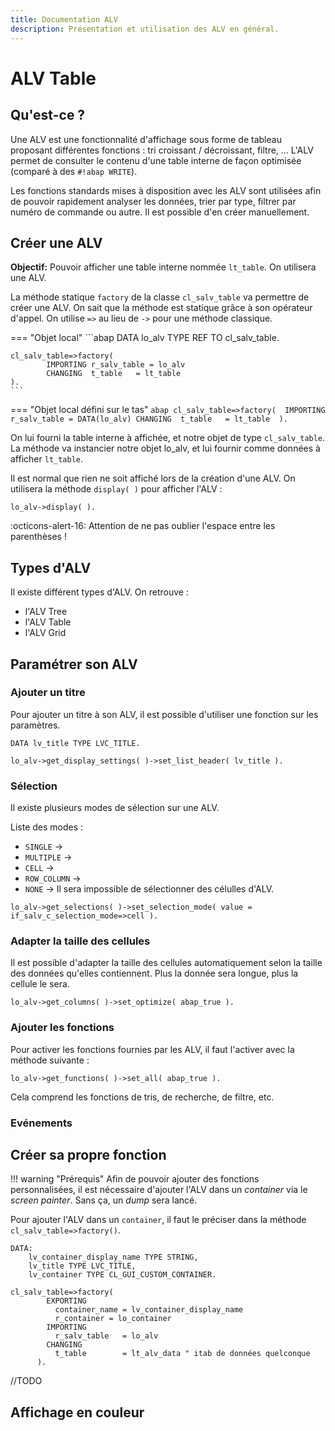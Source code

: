 ```yaml
---
title: Documentation ALV
description: Présentation et utilisation des ALV en général.
---
```


# ALV Table
## Qu'est-ce ?
Une ALV est une fonctionnalité d'affichage sous forme de tableau proposant différentes fonctions : tri croissant / décroissant, filtre, ... L'ALV permet de consulter le contenu d'une table interne de façon optimisée (comparé à des `#!abap WRITE`).   

Les fonctions standards mises à disposition avec les ALV sont utilisées afin de pouvoir rapidement analyser les données, trier par type, filtrer par numéro de commande ou autre. Il est possible d'en créer manuellement.

## Créer une ALV
__Objectif:__ Pouvoir afficher une table interne nommée `lt_table`. On utilisera une ALV.   

La méthode statique `factory` de la classe `cl_salv_table` va permettre de créer une ALV. On sait que la méthode est statique grâce à son opérateur d'appel. On utilise `=>` au lieu de `->` pour une méthode classique.

=== "Objet local"
	```abap
	DATA lo_alv TYPE REF TO cl_salv_table.

	cl_salv_table=>factory( 
			IMPORTING r_salv_table = lo_alv
			CHANGING  t_table   = lt_table 
	).
	```

=== "Objet local défini sur le tas"
	```abap
	cl_salv_table=>factory( 
			IMPORTING r_salv_table = DATA(lo_alv)
			CHANGING  t_table   = lt_table 
	).
	```


On lui fourni la table interne à affichée, et notre objet de type `cl_salv_table`.   
La méthode va instancier notre objet lo_alv, et lui fournir comme données à afficher `lt_table`.


Il est normal que rien ne soit affiché lors de la création d'une ALV. On utilisera la méthode `display( )` pour afficher l'ALV :
```abap
lo_alv->display( ).
```

:octicons-alert-16: Attention de ne pas oublier l'espace entre les parenthèses !

## Types d'ALV
Il existe différent types d'ALV. On retrouve :

* l'ALV Tree
* l'ALV Table
* l'ALV Grid 

## Paramétrer son ALV
### Ajouter un titre
Pour ajouter un titre à son ALV, il est possible d'utiliser une fonction sur les paramètres.   
```ABAP
DATA lv_title TYPE LVC_TITLE.

lo_alv->get_display_settings( )->set_list_header( lv_title ).
```

### Sélection
Il existe plusieurs modes de sélection sur une ALV. 

Liste des modes :

* `SINGLE` -> 
* `MULTIPLE` -> 
* `CELL` -> 
* `ROW_COLUMN` -> 
* `NONE` -> Il sera impossible de sélectionner des célulles d'ALV.

```ABAP
lo_alv->get_selections( )->set_selection_mode( value = if_salv_c_selection_mode=>cell ).
```

### Adapter la taille des cellules
Il est possible d'adapter la taille des cellules automatiquement selon la taille des données qu'elles contiennent. Plus la donnée sera longue, plus la cellule le sera. 
```ABAP
lo_alv->get_columns( )->set_optimize( abap_true ).
```

### Ajouter les fonctions
Pour activer les fonctions fournies par les ALV, il faut l'activer avec la méthode suivante :
```ABAP
lo_alv->get_functions( )->set_all( abap_true ).
```

Cela comprend les fonctions de tris, de recherche, de filtre, etc.

### Evénements

## Créer sa propre fonction
!!! warning "Prérequis" 
	Afin de pouvoir ajouter des fonctions personnalisées, il est nécessaire d'ajouter l'ALV dans un *container* via le *screen painter*. Sans ça, un *dump* sera lancé.

Pour ajouter l'ALV dans un `container`, il faut le préciser dans la méthode `cl_salv_table=>factory()`.
```ABAP
DATA:
	lv_container_display_name TYPE STRING,
	lv_title TYPE LVC_TITLE,
	lv_container TYPE CL_GUI_CUSTOM_CONTAINER.

cl_salv_table=>factory(
        EXPORTING
          container_name = lv_container_display_name
          r_container = lo_container
        IMPORTING
          r_salv_table   = lo_alv
        CHANGING
          t_table        = lt_alv_data " itab de données quelconque
      ).
```

//TODO

## Affichage en couleur
